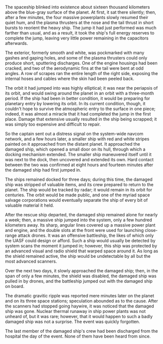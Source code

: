 
The spaceship blinked into existence about sixteen thousand kilometers
above the blue-gray surface of the planet. At first, it sat there
silently; then, after a few minutes, the four massive powerplants
slowly resumed their quiet hum, and the plasma thrusters at the nose
and the tail thrust in short bursts to reorient the heavy ship. The
jump it had just performed was much farther than usual, and as a
result, it took the ship's full energy reserves to complete the jump,
leaving very little power remaining in the capacitors afterwards.

The exterior, formerly smooth and white, was pockmarked with many
gashes and gaping holes, and some of the plasma thrusters could only
produce short, sputtering discharges. One of the engine housings had
been cracked, and two of the aerodynamic fins at the tail were bent at
odd angles. A row of scrapes ran the entire length of the right side,
exposing the internal hoses and cables where the skin had been peeled
back.

The orbit it had jumped into was highly elliptical; it was near the
periapsis of its orbit, and would swing around the planet in an orbit
with a three-month period. If the ship had been in better condition,
it would be preparing for planetary entry by lowering its orbit. In
its current condition, though, it couldn't hope to survive the
atmospheric entry to the surface in one piece; indeed, it was almost a
miracle that it had completed the jump in the first place. Damage that
extensive usually resulted in the ship being scrapped; it was simply
too expensive and difficult to repair.

So the captain sent out a distress signal on the system-wide navcom
network, and a few hours later, a smaller ship with red and white
stripes painted on it approached from the distant planet. It
approached the damaged ship, which opened a small door on its hull,
through which a docking mechanism extended. The smaller ship
maneuvered itself until it was next to the dock, then uncovered and
extended its own. Hard contact between the two was confirmed at eight
hours and fourteen minutes after the damaged ship had first jumped in.

The ships remained docked for three days; during this time, the
damaged ship was stripped of valuable items, and its crew prepared to
return to the planet. The ship would be tracked by radar; it would
remain in its orbit for centuries. The orbit would be made public, and
one of the myriad space salvage corporations would eventually separate
the ship of every bit of valuable material it held.

After the rescue ship departed, the damaged ship remained alone for
nearly a week; then, a massive ship jumped into the system, only a few
hundred kilometers away. Its sharp, angular lines covered up a massive
power plant and engine, and the double slots at the front were used
for launching close-range attack drones. It was an offensive
battleship, the likes of which only the UASF could design or
afford. Such a ship would usually be detected by system scans the
moment it jumped in; however, this ship was protected by an advanced
visual and radio shield that warped space around it. As long as the
shield remained active, the ship would be undetectable by all but the
most advanced scanners.

Over the next two days, it slowly approached the damaged ship; then,
in the span of only a few minutes, the shield was disabled, the
damaged ship was pulled in by drones, and the battleship jumped out
with the damaged ship on board.

The dramatic gravitic ripple was reported mere minutes later on the planet
and on its three space stations; speculation abounded as to the
cause. After the scanners had stopped going haywire, it was noticed
that the damaged ship was gone. Nuclear thermal runaway in ship
power plants was not unheard of, but it was rare; however, that it
would happen to such a badly damaged ship was not a surprise. The
event was quickly forgotten.

The last member of the damaged ship's crew had been discharged from
the hospital the day of the event. None of them have been heard from
since.
